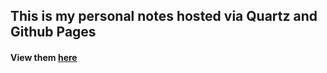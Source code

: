 ## This is my personal notes hosted via Quartz and Github Pages
#### View them [here](https://bot-sh.github.io/Notes)
